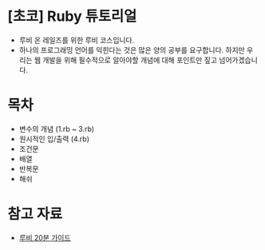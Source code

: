 [초코] Ruby 튜토리얼
=====

- 루비 온 레일즈를 위한 루비 코스입니다.
- 하나의 프로그래밍 언어를 익힌다는 것은 많은 양의 공부를 요구합니다. 하지만 우리는 웹 개발을 위해 필수적으로 알아야할 개념에 대해 포인트만 짚고 넘어가겠습니다.

목차
=====

- 변수의 개념 (1.rb ~ 3.rb)
- 원시적인 입/출력 (4.rb)
- 조건문
- 배열
- 반복문
- 해쉬

참고 자료
=====

- [루비 20분 가이드](https://www.ruby-lang.org/ko/documentation/quickstart/)
